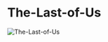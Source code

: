 # The-Last-of-Us
![The-Last-of-Us](https://github.com/RafaelPaesRamos/The-Last-of-Us/assets/82539582/4f93bf79-82b0-4e1e-b445-f5c2468d53ca)

